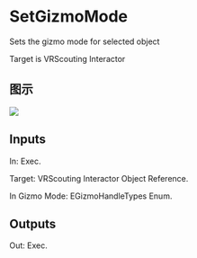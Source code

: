 # SetGizmoMode

Sets the gizmo mode for selected object

Target is VRScouting Interactor

## 图示

![]($-20221218-20471719.png)

## Inputs

In: Exec.

Target: VRScouting Interactor Object Reference.

In Gizmo Mode: EGizmoHandleTypes Enum.  

## Outputs

Out: Exec.

